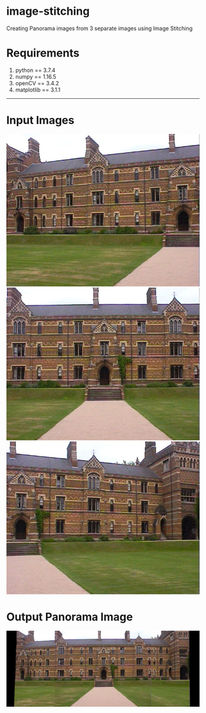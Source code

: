 # image-stitching
Creating Panorama images from 3 separate images using Image Stitching

# Requirements
1. python == 3.7.4
2. numpy == 1.16.5
3. openCV == 3.4.2
4. matplotlib == 3.1.1
---
# Input Images
![](./input_images/keble_a.jpg)![](./input_images/keble_b.jpg)![](./input_images/keble_c.jpg)

# Output Panorama Image
![](./output_images/panorama.jpeg)
